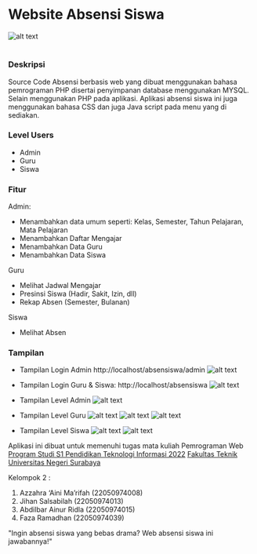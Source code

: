 # Website Absensi Siswa 
![alt text](https://github.com/AbdilbarAR/Website-Absen-Siswa/blob/main/assets/Readme%20assets/Poster.png?raw=true)

#
### Deskripsi
Source Code Absensi berbasis web yang dibuat menggunakan bahasa pemrograman PHP disertai penyimpanan database menggunakan MYSQL.
Selain menggunakan PHP pada aplikasi. Aplikasi absensi siswa ini juga menggunakan bahasa CSS dan juga Java script pada menu yang di sediakan.

### Level Users
- Admin
- Guru
- Siswa

### Fitur
Admin:
- Menambahkan data umum seperti: Kelas, Semester, Tahun Pelajaran, Mata Pelajaran
- Menambahkan Daftar Mengajar
- Menambahkan Data Guru
- Menambahkan Data Siswa

Guru
- Melihat Jadwal Mengajar
- Presinsi Siswa (Hadir, Sakit, Izin, dll)
- Rekap Absen (Semester, Bulanan)

Siswa
- Melihat Absen

### Tampilan
- Tampilan Login Admin
  http://localhost/absensiswa/admin
![alt text](https://github.com/AbdilbarAR/Website-Absen-Siswa/blob/main/assets/Readme%20assets/Screenshot%202024-05-06%20122854.png?raw=true)

- Tampilan Login Guru & Siswa:
  http://localhost/absensiswa
![alt text](https://github.com/AbdilbarAR/Website-Absen-Siswa/blob/main/assets/Readme%20assets/Screenshot%202024-05-06%20121000.png?raw=true)

- Tampilan Level Admin
![alt text](https://github.com/AbdilbarAR/Website-Absen-Siswa/blob/main/assets/Readme%20assets/Screenshot%202024-05-06%20123345.png?raw=true)

- Tampilan Level Guru
![alt text](https://github.com/AbdilbarAR/Website-Absen-Siswa/blob/main/assets/Readme%20assets/Screenshot%202024-05-06%20121117.png?raw=true)
![alt text](https://github.com/AbdilbarAR/Website-Absen-Siswa/blob/main/assets/Readme%20assets/Screenshot%202024-05-06%20121143.png?raw=true)
![alt text](https://github.com/AbdilbarAR/Website-Absen-Siswa/blob/main/assets/Readme%20assets/Screenshot%202024-05-06%20121416.png?raw=true)

- Tampilan Level Siswa
![alt text](https://github.com/AbdilbarAR/Website-Absen-Siswa/blob/main/assets/Readme%20assets/Screenshot%202024-05-06%20121303.png?raw=true)
![alt text](https://github.com/AbdilbarAR/Website-Absen-Siswa/blob/main/assets/Readme%20assets/Screenshot%202024-05-06%20121326.png?raw=true)

Aplikasi ini dibuat untuk memenuhi tugas mata kuliah Pemrograman Web
[Program Studi S1 Pendidikan Teknologi Informasi 2022](https://pendidikan-ti.ft.unesa.ac.id) [Fakultas Teknik](https://ft.unesa.ac.id) [Universitas Negeri Surabaya](https://www.unesa.ac.id/)

Kelompok 2 :
1. Azzahra ‘Aini Ma’rifah (22050974008)
2. Jihan Salsabilah (22050974013)
3. Abdilbar Ainur Ridla (22050974015)
4. Faza Ramadhan (22050974039)

"Ingin absensi siswa yang bebas drama? Web absensi siswa ini jawabannya!"
